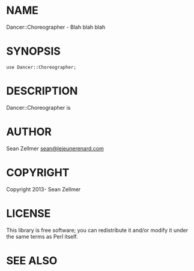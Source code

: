 # NAME

Dancer::Choreographer - Blah blah blah

# SYNOPSIS

    use Dancer::Choreographer;

# DESCRIPTION

Dancer::Choreographer is

# AUTHOR

Sean Zellmer <sean@lejeunerenard.com>

# COPYRIGHT

Copyright 2013- Sean Zellmer

# LICENSE

This library is free software; you can redistribute it and/or modify
it under the same terms as Perl itself.

# SEE ALSO
